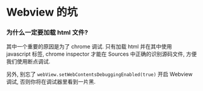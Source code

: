 # Webview 的坑

### 为什么一定要加载 html 文件?

其中一个重要的原因是为了 chrome 调试. 只有加载 html 并在其中使用 javascript 标签, chrome inspector 才能在 Sources 中正确的识别源码文件, 方便我们使用断点调试.

另外, 别忘了 `webView.setWebContentsDebuggingEnabled(true)` 开启 Webview 调试, 否则你将在调试器里看到一片黑.